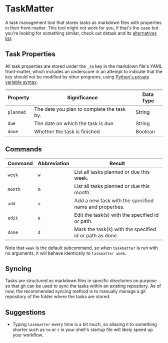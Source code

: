 # TaskMatter

A task management tool that stores tasks as markdown files with properties in their front-matter. This tool might not work for you, if that's the case but you're looking for something similar, check out dstask and its [alternatives list](https://github.com/naggie/dstask#alternatives).

## Task Properties

All task properties are stored under the `_tm` key in the markdown file's YAML front-matter, which includes an underscore in an attempt to indicate that the key should not be modified by other programs, using [Python's private variable syntax](https://docs.python.org/3/tutorial/classes.html#private-variables).

| Property  | Significance                               | Data Type |
| --------- | ------------------------------------------ | --------- |
| `planned` | The date you plan to complete the task by. | String    |
| `due`     | The date on which the task is due.         | String    |
| `done`    | Whether the task is finished               | Boolean   |

## Commands

| Command | Abbreviation | Result                                                  |
| ------- | ------------ | ------------------------------------------------------- |
| `week`  | `w`          | List all tasks planned or due this week.                |
| `month` | `m`          | List all tasks planned or due this month.               |
| `add`   | `a`          | Add a new task with the specified name and properties.  |
| `edit`  | `e`          | Edit the task(s) with the specified id or path.         |
| `done`  | `d`          | Mark the task(s) with the specified id or path as done. |

Note that `week` is the default subcommand, so when `taskmatter` is run with no arguments, it will behave identically to `taskmatter week`.

## Syncing

Tasks are structured as markdown files in specific directories on purpose so that git can be used to sync the tasks within an existing repository. As of now, the recommended syncing method is to manually manage a git repository of the folder where the tasks are stored.

## Suggestions

- Typing `taskmatter` every time is a bit much, so aliasing it to something shorter such as `tm` or `t` in your shell's startup file will likely speed up your workflow.
